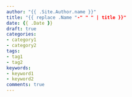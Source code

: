 ```yaml
---
author: "{{ .Site.Author.name }}"
title: "{{ replace .Name "-" " " | title }}"
date: {{ .Date }}
draft: true
categories:
- category1
- category2
tags:
- tag1
- tag2
keywords:
- keyword1
- keyword2
comments: true
---
```


<!--more-->
